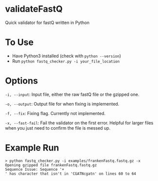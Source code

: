 # validateFastQ
Quick validator for fastQ written in Python

# To Use

- Have Python3 installed (check with `python --version`)
- Run `python fastq_checker.py -i your_file_location`

# Options

`-i, --input`: Input file, either the raw fastQ file or the gzipped one.

`-o, --output`: Output file for when fixing is implemented.

`-f, --fix`: Fixing flag. Currently not implemented.

`-x, --fast-fail`: Fail the validator on the first error. Helpful for larger files when you just need to confirm the file is messed up.

# Example Run

```
> python fastq_checker.py -i examples/frankenFastq.fastq.gz -x
Opening gzipped file frankenFastq.fastq.gz
Sequence Issue: Sequence '+
' has character that isn't in 'CGATNcgatn' on lines 60 to 64
```
